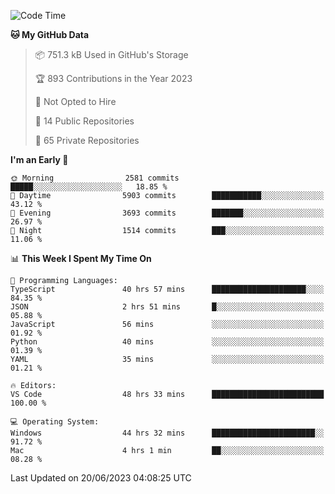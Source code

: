 <!--START_SECTION:waka-->
![Code Time](http://img.shields.io/badge/Code%20Time-4%2C239%20hrs%202%20mins-blue)

**🐱 My GitHub Data** 

> 📦 751.3 kB Used in GitHub's Storage 
 > 
> 🏆 893 Contributions in the Year 2023
 > 
> 🚫 Not Opted to Hire
 > 
> 📜 14 Public Repositories 
 > 
> 🔑 65 Private Repositories 
 > 
**I'm an Early 🐤** 

```text
🌞 Morning                2581 commits        █████░░░░░░░░░░░░░░░░░░░░   18.85 % 
🌆 Daytime                5903 commits        ███████████░░░░░░░░░░░░░░   43.12 % 
🌃 Evening                3693 commits        ███████░░░░░░░░░░░░░░░░░░   26.97 % 
🌙 Night                  1514 commits        ███░░░░░░░░░░░░░░░░░░░░░░   11.06 % 
```


📊 **This Week I Spent My Time On** 

```text
💬 Programming Languages: 
TypeScript               40 hrs 57 mins      █████████████████████░░░░   84.35 % 
JSON                     2 hrs 51 mins       █░░░░░░░░░░░░░░░░░░░░░░░░   05.88 % 
JavaScript               56 mins             ░░░░░░░░░░░░░░░░░░░░░░░░░   01.92 % 
Python                   40 mins             ░░░░░░░░░░░░░░░░░░░░░░░░░   01.39 % 
YAML                     35 mins             ░░░░░░░░░░░░░░░░░░░░░░░░░   01.21 % 

🔥 Editors: 
VS Code                  48 hrs 33 mins      █████████████████████████   100.00 % 

💻 Operating System: 
Windows                  44 hrs 32 mins      ███████████████████████░░   91.72 % 
Mac                      4 hrs 1 min         ██░░░░░░░░░░░░░░░░░░░░░░░   08.28 % 
```


 Last Updated on 20/06/2023 04:08:25 UTC
<!--END_SECTION:waka-->

